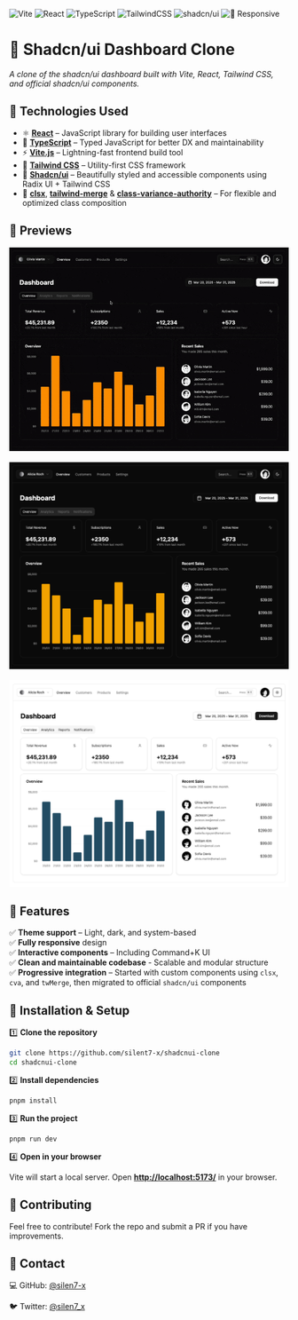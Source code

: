 ![Vite](https://img.shields.io/badge/Vite-%23646CFF.svg?logo=vite&logoColor=white)
![React](https://img.shields.io/badge/React-20232A?logo=react&logoColor=61DAFB)
![TypeScript](https://img.shields.io/badge/TypeScript-007ACC?logo=typescript&logoColor=white)
![TailwindCSS](https://img.shields.io/badge/Tailwind_CSS-38B2AC?logo=tailwind-css&logoColor=white)
![shadcn/ui](https://img.shields.io/badge/shadcn%2Fui-%2318171D.svg?style=flat&logo=radix-ui&logoColor=white)
![📱 Responsive](https://img.shields.io/badge/%F0%9F%93%B1%20Responsive-Yes-47C272)

# 🧩 Shadcn/ui Dashboard Clone

_A clone of the shadcn/ui dashboard built with Vite, React, Tailwind CSS, and official shadcn/ui components._

## 🎨 Technologies Used

- ⚛️ **[React](https://reactjs.org/)** – JavaScript library for building user interfaces
- 🧠 **[TypeScript](https://www.typescriptlang.org/)** – Typed JavaScript for better DX and maintainability
- ⚡ **[Vite.js](https://vitejs.dev/)** – Lightning-fast frontend build tool
- 💨 **[Tailwind CSS](https://tailwindcss.com/)** – Utility-first CSS framework
- 🧱 **[Shadcn/ui](https://ui.shadcn.com/)** – Beautifully styled and accessible components using Radix UI + Tailwind CSS
- 🧠 **[clsx](https://github.com/lukeed/clsx)**, **[tailwind-merge](https://github.com/dcastil/tailwind-merge)** & **[class-variance-authority](https://cva.style/)** – For flexible and optimized class composition

## 📸 Previews

<p align="center">
  <img src="shadcnuiclone.gif" alt="shadcn/ui clone preview GIF">
  <br><br>
  <img src="shadcnuiclonedark.png" alt="shadcn/ui clone static preview dark">
  <br><br>
  <img src="shadcnuiclonelight.png" alt="shadcn/ui clone static preview light">
</p>

## 🚀 Features

✅ **Theme support** – Light, dark, and system-based  
✅ **Fully responsive** design  
✅ **Interactive components** – Including Command+K UI  
✅ **Clean and maintainable codebase** - Scalable and modular structure  
✅ **Progressive integration** – Started with custom components using `clsx`, `cva`, and `twMerge`, then migrated to official `shadcn/ui` components

## 🔧 Installation & Setup

1️⃣ **Clone the repository**

```sh
git clone https://github.com/silent7-x/shadcnui-clone
cd shadcnui-clone
```

2️⃣ **Install dependencies**

```sh
pnpm install
```

3️⃣ **Run the project**

```sh
pnpm run dev
```

4️⃣ **Open in your browser**

Vite will start a local server. Open **[http://localhost:5173/](http://localhost:5173/)** in your browser.

## 🌟 Contributing

Feel free to contribute! Fork the repo and submit a PR if you have improvements.

## 📩 Contact

💻 GitHub: [@silen7-x](https://github.com/silent7-x)

🐦 Twitter: [@silen7_x](https://x.com/silen7_x)
